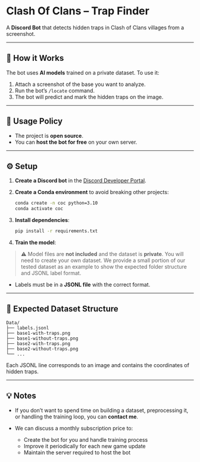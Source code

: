 # Clash Of Clans – Trap Finder

A **Discord Bot** that detects hidden traps in Clash of Clans villages from a screenshot.

---

## 🚀 How it Works

The bot uses **AI models** trained on a private dataset. To use it:

1. Attach a screenshot of the base you want to analyze.
2. Run the bot’s `/locate` command.
3. The bot will predict and mark the hidden traps on the image.

---

## 📖 Usage Policy

* The project is **open source**.
* You can **host the bot for free** on your own server.

---

## ⚙️ Setup

1. **Create a Discord bot** in the [Discord Developer Portal](https://discord.com/developers/applications).
2. **Create a Conda environment** to avoid breaking other projects:

   ```bash
   conda create -n coc python=3.10
   conda activate coc
   ```
3. **Install dependencies**:

   ```bash
   pip install -r requirements.txt
   ```
4. **Train the model**:

> ⚠️ Model files are **not included** and the dataset is **private**.
> You will need to create your own dataset. We provide a small portion of our tested dataset as an example to show the expected folder structure and JSONL label format.

* Labels must be in a **JSONL file** with the correct format.

---

## 📁 Expected Dataset Structure

```text
Data/
├── labels.jsonl
├── base1-with-traps.png
├── base1-without-traps.png
├── base2-with-traps.png
├── base2-without-traps.png
└── ...
```

Each JSONL line corresponds to an image and contains the coordinates of hidden traps.

---

## 💡 Notes

* If you don’t want to spend time on building a dataset, preprocessing it, or handling the training loop, you can **contact me**.
* We can discuss a monthly subscription price to:

  * Create the bot for you and handle training process
  * Improve it periodically for each new game update
  * Maintain the server required to host the bot
